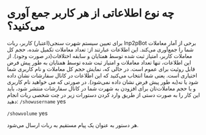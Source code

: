 # چه نوع اطلاعاتی از هر کاربر جمع آوری می‌کنید؟

برای تعیین سیستم شهرت سنجی(اعتبار) کاربر، ربات lnp2pBot برخی از آمار معاملات شما را جمع‌آوری می‌کند. این اطلاعات عبارتند از: تعداد معاملات تکمیل شده، حجم کل معاملات کاربر، امتیاز ثبت شده توسط همتایان و سابقه اختلافات(در صورت وجود). از این اطلاعات، تنها تعداد معاملات و امتیاز ثبت شده توسط همتایان به طور پیش فرض قابل روئیت برای عموم است. در حالی که، نمایش حجم کل معاملات و نام کاربری شما اختیاری است. یعنی شما انتخاب می‌کنید که این اطلاعات در کانال سفارشات نشان داده شود یا نه(به طور پیش فرض نشان داده نمی‌شود).
در صورتی که می خواهید نام کاربری و یا حجم معاملات‌تان برای افزودن به شهرت شما در کانال سفارشات منتشر شود، باید این کار را به صورت دستی از طریق وارد کردن دستورات زیر در چت شخصی ربات انجام دهید:
`/showusername` yes

`/showvolume` yes

هر دستور به عنوان یک پیام مستقیم به ربات ارسال می‌شود.
